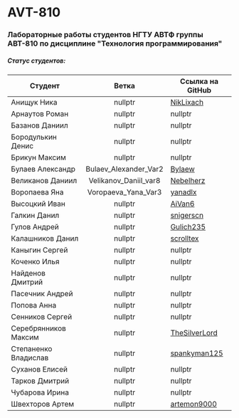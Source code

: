 # AVT-810
### Лабораторные работы студентов НГТУ АВТФ группы АВТ-810 по дисциплине "Технология программирования"
##### Статус студентов:
| Студент       | Ветка          | Ссылка на GitHub
| ------------- |:------------------:|-----------|
| Анищук Ника     | nullptr | [NikLixach](https://github.com/NikLixach)
| Арнаутов Роман  | nullptr | nullptr
| Базанов Даниил  | nullptr | nullptr
| Бородулькин Денис    | nullptr | nullptr
| Брикун Максим  | nullptr | nullptr
| Булаев Александр  |  Bulaev_Alexander_Var2 | [Bylaew](https://github.com/bylaew)
| Великанов Даниил     | Velikanov_Daniil_var8 | [Nebelherz](https://github.com/Nebelherz)
| Воропаева Яна  | Voropaeva_Yana_Var3 | [yanadlx](https://github.com/yanadlx)
| Высоцкий Иван  | nullptr | [AiVan6](https://github.com/AiVan6)
| Галкин Данил    | nullptr | [snigerscn](https://github.com/snigerscn)
| Гулов Андрей  | nullptr | [Gulich235](https://github.com/Gulich235)
| Калашников Данил  | nullptr | [scrolltex](https://github.com/scrolltex)    
| Каныгин Сергей    | nullptr | nullptr
| Коченко Илья  | nullptr | nullptr
| Найденов Дмитрий | nullptr | nullptr    
| Пасечник Андрей     | nullptr | nullptr
| Попова Анна  | nullptr | nullptr
| Сенников Сергей  | nullptr | nullptr
| Серебрянников Максим    | nullptr | [TheSilverLord](https://github.com/TheSilverLord)
| Степаненко Владислав  | nullptr | [spankyman125](https://github.com/spankyman125)
| Суханов Елисей  | nullptr | nullptr
| Тарков Дмитрий     | nullptr | nullptr
| Чубарова Ирина  | nullptr | nullptr
| Швехторов Артем  | nullptr | [artemon9000](https://github.com/artemon9000)
